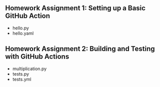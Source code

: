 ## Homework Assignment 1: Setting up a Basic GitHub Action

- hello.py
- hello.yaml

## Homework Assignment 2: Building and Testing with GitHub Actions

- multiplication.py
- tests.py
- tests.yml